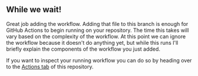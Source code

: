## While we wait!

Great job adding the workflow. Adding that file to this branch is enough for GitHub Actions to begin running on your repository. The time this takes will vary based on the complexity of the workflow. At this point we can ignore the workflow because it doesn't do anything yet, but while this runs I'll briefly explain the components of the workflow you just added.

If you want to inspect your running workflow you can do so by heading over to the [Actions tab]({{actionsUrl}}) of this repository.
